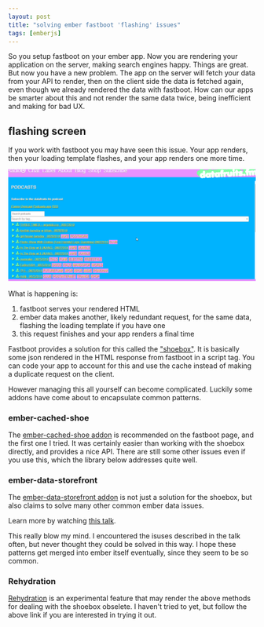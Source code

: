 ```yaml
---
layout: post
title: "solving ember fastboot 'flashing' issues"
tags: [emberjs]
---
```


So you setup fastboot on your ember app. Now you are rendering your application
on the server, making search engines happy. Things are great. But now you have a
new problem. The app on the server will fetch your data from your API to render, then
on the client side the data is fetched again, even though we already rendered the data
with fastboot. How can our apps be smarter about this and not render the same
data twice, being inefficient and making for bad UX.

## flashing screen

If you work with fastboot you may have seen this issue.
Your app renders, then your loading template flashes, and your app renders one
more time.

![fastboot double render](/assets/images/fastboot_loading_flash.gif)

What is happening is:

1. fastboot serves your rendered HTML
2. ember data makes another, likely redundant request, for the same data,
   flashing the loading template if you have one
3. this request finishes and your app renders a final time

Fastboot provides a solution for this called the ["shoebox"](https://github.com/ember-fastboot/fastboot#the-shoebox). It is basically some
json rendered in the HTML response from fastboot in a script tag.
You can code your app to account for this and use the cache instead of making
a duplicate request on the client.

However managing this all yourself can become complicated. Luckily some addons
have come about to encapsulate common patterns.

### ember-cached-shoe

The [ember-cached-shoe addon](https://github.com/Appchance/ember-cached-shoe) is recommended on the fastboot page, and the first one I tried. It was
certainly easier than working with the shoebox directly, and provides a nice
API. There are still some other issues even if you use this, which the library
below addresses quite well.

### ember-data-storefront

The [ember-data-storefront addon](https://github.com/embermap/ember-data-storefront) is not just a solution for the shoebox, but also claims to solve many other common ember data issues.

Learn more by watching [this talk](https://www.youtube.com/watch?v=X-LjrRx2wMI).

This really blow my mind. I encountered the isuses described in the talk often,
but never thought they could be solved in this way. I hope these patterns get
merged into ember itself eventually, since they seem to be so common.

### Rehydration

[Rehydration](https://github.com/ember-fastboot/ember-cli-fastboot#rehydration) is an experimental feature that may render the above methods for dealing with the shoebox obselete. I haven't tried to yet, but follow the above link if you are interested in trying it out.
